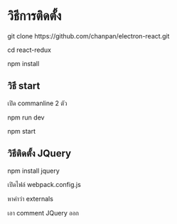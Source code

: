 <h1>วิธีการติดตั้ง</h1>
<p>git clone https://github.com/chanpan/electron-react.git</p>
<p>cd react-redux</p>
<p>npm install</p>

<h2>วิธี start </h2>
<p>เปิด commanline 2 ตัว</p>
<p>npm run dev</p>
<p>npm start</p>


<h2>วิธีติดตั้ง JQuery</h2>
<p>npm install jquery</p>
<p>เปิดไฟล์ webpack.config.js</p>
<p>หาคำว่า externals</p>
<p>เอา comment JQuery ออก</p>
